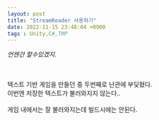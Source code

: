 ```yaml
---
layout: post
title: "StreamReader 사용하기"
date: 2022-11-15 23:48:04 +0900
tags : Unity,C#,TMP
---
```

*언젠간 할수있겠지.*
<br><br><br>

텍스트 기반 게임을 만들던 중 두번째로 난관에 부딪혔다.<br>
이번엔 저장한 텍스트가 불러와지지 않는다..<br><br>
게임 내에서는 잘 불러와지는데 빌드시에는 안된다.<br>
